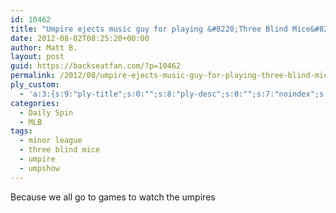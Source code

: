 ```yaml
---
id: 10462
title: "Umpire ejects music guy for playing &#8220;Three Blind Mice&#8221; during minor league game"
date: 2012-08-02T08:25:20+00:00
author: Matt B.
layout: post
guid: https://backseatfan.com/?p=10462
permalink: /2012/08/umpire-ejects-music-guy-for-playing-three-blind-mice-during-minor-league-game/
ply_custom:
  - 'a:3:{s:9:"ply-title";s:0:"";s:8:"ply-desc";s:0:"";s:7:"noindex";s:0:"";}'
categories:
  - Daily Spin
  - MLB
tags:
  - minor league
  - three blind mice
  - umpire
  - umpshow
---
```


<div class="entry">
  <p>
    Because we all go to games to watch the umpires<br />
  </p>
</div>
